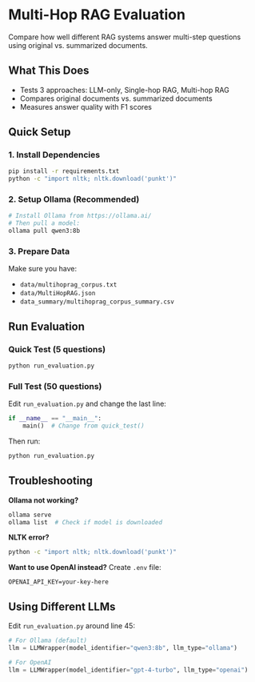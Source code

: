 # Multi-Hop RAG Evaluation

Compare how well different RAG systems answer multi-step questions using original vs. summarized documents.

## What This Does

- Tests 3 approaches: LLM-only, Single-hop RAG, Multi-hop RAG
- Compares original documents vs. summarized documents
- Measures answer quality with F1 scores

## Quick Setup

### 1. Install Dependencies

```bash
pip install -r requirements.txt
python -c "import nltk; nltk.download('punkt')"
```

### 2. Setup Ollama (Recommended)

```bash
# Install Ollama from https://ollama.ai/
# Then pull a model:
ollama pull qwen3:8b
```

### 3. Prepare Data

Make sure you have:
- `data/multihoprag_corpus.txt` 
- `data/MultiHopRAG.json`
- `data_summary/multihoprag_corpus_summary.csv`

## Run Evaluation

### Quick Test (5 questions)
```bash
python run_evaluation.py
```

### Full Test (50 questions)
Edit `run_evaluation.py` and change the last line:
```python
if __name__ == "__main__":
    main()  # Change from quick_test()
```

Then run:
```bash
python run_evaluation.py
```


## Troubleshooting

**Ollama not working?**
```bash
ollama serve
ollama list  # Check if model is downloaded
```

**NLTK error?**
```bash
python -c "import nltk; nltk.download('punkt')"
```

**Want to use OpenAI instead?**
Create `.env` file:
```
OPENAI_API_KEY=your-key-here
```

## Using Different LLMs

Edit `run_evaluation.py` around line 45:

```python
# For Ollama (default)
llm = LLMWrapper(model_identifier="qwen3:8b", llm_type="ollama")

# For OpenAI  
llm = LLMWrapper(model_identifier="gpt-4-turbo", llm_type="openai")
``` 